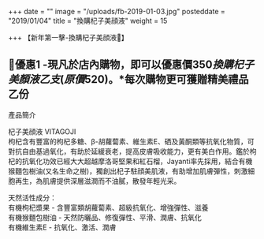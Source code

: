 +++
date = ""
image = "/uploads/fb-2019-01-03.jpg"
posteddate = "2019/01/04"
title = "換購杞子美顔液"
weight = 15

+++
【新年第一擊-換購杞子美顔液🎁】

  🌸優惠1 -現凡於店內購物，即可以優惠價$350換購杞子美顏液乙支(原價$520)。*每次購物更可獲贈精美禮品乙份  
 ----------------------------------------------------  
 產品簡介

 杞子美顔液 VITAGOJI  
   枸杞含有豐富的枸杞多糖、β-胡蘿蔔素、維生素E、硒及黃酮類等抗氧化物質，可對抗自由基過氧化，有助於延緩衰老，提高皮膚吸收能力，更有美白作用。鑑於枸杞的抗氧化功效已經大大超越摩洛哥堅果和紅石榴，Jayanti率先採用，結合有機猴麵包樹油(又名生命之樹)，獨創出杞子駐顔美肌液，有助增加肌膚彈性，刺激細胞再生，為肌膚提供深層滋潤而不油膩，散發年輕光采。

 天然活性成分：  
 有機枸杞漿果 - 含豐富類胡蘿蔔素、超級抗氧化、增強彈性、滋養  
 有機猴麵包樹油 - 天然防曬品、修復彈性、平滑、潤膚、抗氧化  
 有機維生素E - 抗氧化、激活、潤膚